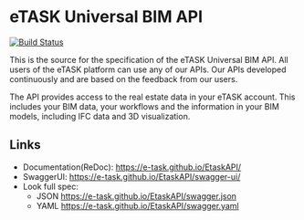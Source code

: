 # eTASK Universal BIM API
[![Build Status](https://travis-ci.org/e-task/EtaskAPI.svg?branch=master)](https://travis-ci.org/e-task/EtaskAPI)

This is the source for the specification of the eTASK Universal BIM API. All users of the eTASK platform can use any of our APIs. Our APIs developed continuously and are based on the feedback from our users.

The API provides access to the real estate data in your eTASK account. This includes your BIM data, your workflows and the information in your BIM models, including IFC data and 3D visualization.

## Links

- Documentation(ReDoc): https://e-task.github.io/EtaskAPI/
- SwaggerUI: https://e-task.github.io/EtaskAPI/swagger-ui/
- Look full spec:
    + JSON https://e-task.github.io/EtaskAPI/swagger.json
    + YAML https://e-task.github.io/EtaskAPI/swagger.yaml

